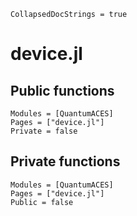 ```@meta
CollapsedDocStrings = true
```

# device.jl

## Public functions

```@autodocs; canonical=false
Modules = [QuantumACES]
Pages = ["device.jl"]
Private = false
```

## Private functions

```@autodocs
Modules = [QuantumACES]
Pages = ["device.jl"]
Public = false
```

